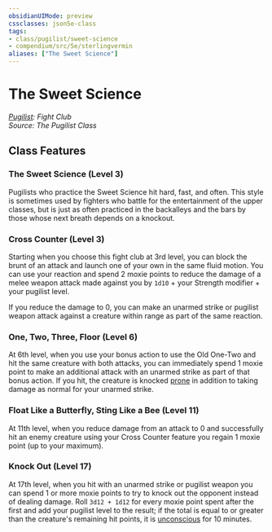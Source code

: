 ```yaml
---
obsidianUIMode: preview
cssclasses: json5e-class
tags:
- class/pugilist/sweet-science
- compendium/src/5e/sterlingvermin
aliases: ["The Sweet Science"]
---
```

# The Sweet Science
*[Pugilist](./pugilist-sterlingvermin.md#): Fight Club*  
*Source: The Pugilist Class*  


## Class Features

### The Sweet Science (Level 3)

Pugilists who practice the Sweet Science hit hard, fast, and often. This style is sometimes used by fighters who battle for the entertainment of the upper classes, but is just as often practiced in the backalleys and the bars by those whose next breath depends on a knockout.

### Cross Counter (Level 3)

Starting when you choose this fight club at 3rd level, you can block the brunt of an attack and launch one of your own in the same fluid motion. You can use your reaction and spend 2 moxie points to reduce the damage of a melee weapon attack made against you by `1d10` + your Strength modifier + your pugilist level.

If you reduce the damage to 0, you can make an unarmed strike or pugilist weapon attack against a creature within range as part of the same reaction.

### One, Two, Three, Floor (Level 6)

At 6th level, when you use your bonus action to use the Old One-Two and hit the same creature with both attacks, you can immediately spend 1 moxie point to make an additional attack with an unarmed strike as part of that bonus action. If you hit, the creature is knocked [prone](../../Rules%20&%20Options/5e%20Rules/conditions.md##prone) in addition to taking damage as normal for your unarmed strike.

### Float Like a Butterfly, Sting Like a Bee (Level 11)

At 11th level, when you reduce damage from an attack to 0 and successfully hit an enemy creature using your Cross Counter feature you regain 1 moxie point (up to your maximum).

### Knock Out (Level 17)

At 17th level, when you hit with an unarmed strike or pugilist weapon you can spend 1 or more moxie points to try to knock out the opponent instead of dealing damage. Roll `3d12 + 1d12` for every moxie point spent after the first and add your pugilist level to the result; if the total is equal to or greater than the creature's remaining hit points, it is [unconscious](../../Rules%20&%20Options/5e%20Rules/conditions.md##unconscious) for 10 minutes.